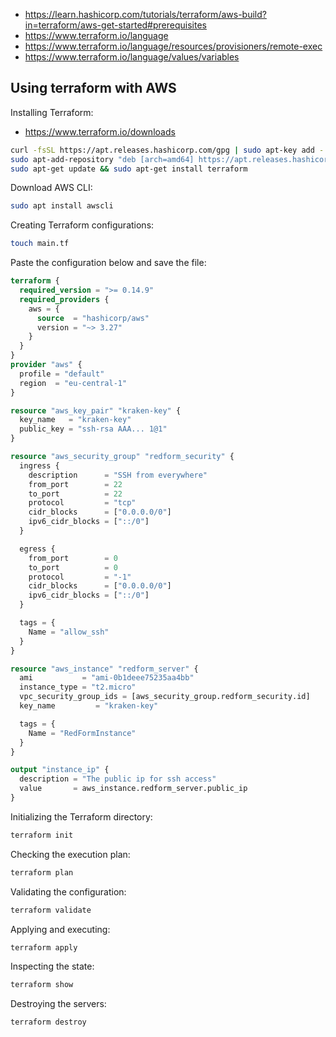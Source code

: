 - https://learn.hashicorp.com/tutorials/terraform/aws-build?in=terraform/aws-get-started#prerequisites
- https://www.terraform.io/language
- https://www.terraform.io/language/resources/provisioners/remote-exec
- https://www.terraform.io/language/values/variables

## Using terraform with AWS

Installing Terraform:

- https://www.terraform.io/downloads

```bash
curl -fsSL https://apt.releases.hashicorp.com/gpg | sudo apt-key add -
sudo apt-add-repository "deb [arch=amd64] https://apt.releases.hashicorp.com $(lsb_release -cs) main"
sudo apt-get update && sudo apt-get install terraform
```

Download AWS CLI:

```bash
sudo apt install awscli
```

Creating Terraform configurations:

```bash
touch main.tf
```

Paste the configuration below and save the file:

```terraform
terraform {
  required_version = ">= 0.14.9"
  required_providers {
    aws = {
      source  = "hashicorp/aws"
      version = "~> 3.27"
    }
  }
}
provider "aws" {
  profile = "default"
  region  = "eu-central-1"
}

resource "aws_key_pair" "kraken-key" {
  key_name   = "kraken-key"
  public_key = "ssh-rsa AAA... 1@1"
}

resource "aws_security_group" "redform_security" {
  ingress {
    description      = "SSH from everywhere"
    from_port        = 22
    to_port          = 22
    protocol         = "tcp"
    cidr_blocks      = ["0.0.0.0/0"]
    ipv6_cidr_blocks = ["::/0"]
  }

  egress {
    from_port        = 0
    to_port          = 0
    protocol         = "-1"
    cidr_blocks      = ["0.0.0.0/0"]
    ipv6_cidr_blocks = ["::/0"]
  }

  tags = {
    Name = "allow_ssh"
  }
}

resource "aws_instance" "redform_server" {
  ami           = "ami-0b1deee75235aa4bb"
  instance_type = "t2.micro"
  vpc_security_group_ids = [aws_security_group.redform_security.id]
  key_name         = "kraken-key"

  tags = {
    Name = "RedFormInstance"
  }
}

output "instance_ip" {
  description = "The public ip for ssh access"
  value       = aws_instance.redform_server.public_ip
}
```


Initializing the Terraform directory:

```bash
terraform init
```

Checking the execution plan:

```bash
terraform plan
```

Validating the configuration:

```bash
terraform validate
```

Applying and executing:

```bash
terraform apply
```

Inspecting the state:

```bash
terraform show
```

Destroying the servers:

```bash
terraform destroy
```
